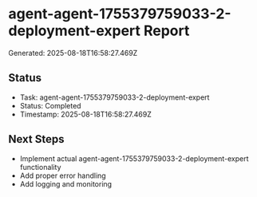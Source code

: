 # agent-agent-1755379759033-2-deployment-expert Report

Generated: 2025-08-18T16:58:27.469Z

## Status
- Task: agent-agent-1755379759033-2-deployment-expert
- Status: Completed
- Timestamp: 2025-08-18T16:58:27.469Z

## Next Steps
- Implement actual agent-agent-1755379759033-2-deployment-expert functionality
- Add proper error handling
- Add logging and monitoring
